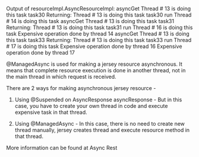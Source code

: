 Output of resourceImpl.AsyncResourceImpl:
asyncGet Thread # 13 is doing this task task30
Returning: Thread # 13 is doing this task task30
run Thread # 14 is doing this task
asyncGet Thread # 13 is doing this task task31
Returning: Thread # 13 is doing this task task31
run Thread # 16 is doing this task
Expensive operation done by thread 14
asyncGet Thread # 13 is doing this task task33
Returning: Thread # 13 is doing this task task33
run Thread # 17 is doing this task
Expensive operation done by thread 16
Expensive operation done by thread 17



@ManagedAsync is used for making a jersey resource asynchronous. It means that complete resource execution is done in another thread, not in the main thread in which request is received.

There are 2 ways for making asynchronous jersey resource -

1) Using @Suspended on AsyncResponse asyncResponse - But in this case, you have to create your own thread in code and execute expensive task in that thread.

2) Using @ManagedAsync - In this case, there is no need to create new thread manually, jersey creates thread and execute resource method in that thread.

More information can be found at Async Rest